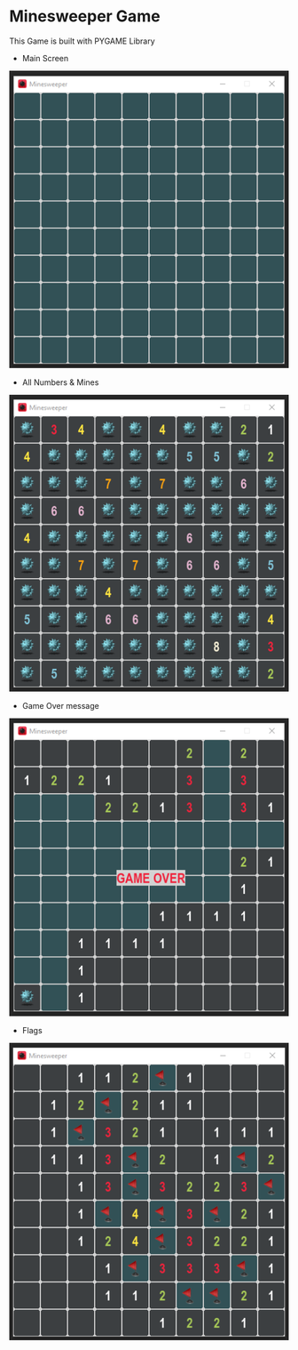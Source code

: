 # Minesweeper Game

This Game is built with PYGAME Library

- Main Screen

!["Main Screen"](images/minesweeper-main.png)

- All Numbers & Mines

!["All Numbers"](images/minesweeper-all-numbers.png)

- Game Over message

!["Game Over message"](images/minesweeper-game-over.png)

- Flags

!["Flags"](images/minesweeper-flags.png)